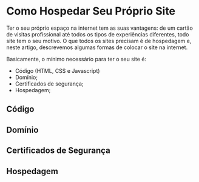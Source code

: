 # Como Hospedar Seu Próprio Site

Ter o seu próprio espaço na internet tem as suas vantagens: de um cartão
de visitas profissional até todos os tipos de experiências diferentes,
todo site tem o seu motivo. O que todos os sites precisam é de hospedagem
e, neste artigo, descrevemos algumas formas de colocar o site na internet.

Basicamente, o mínimo necessário para ter o seu site é:

- Código (HTML, CSS e Javascript)
- Domínio;
- Certificados de segurança;
- Hospedagem;


## Código

## Domínio

## Certificados de Segurança

## Hospedagem 


